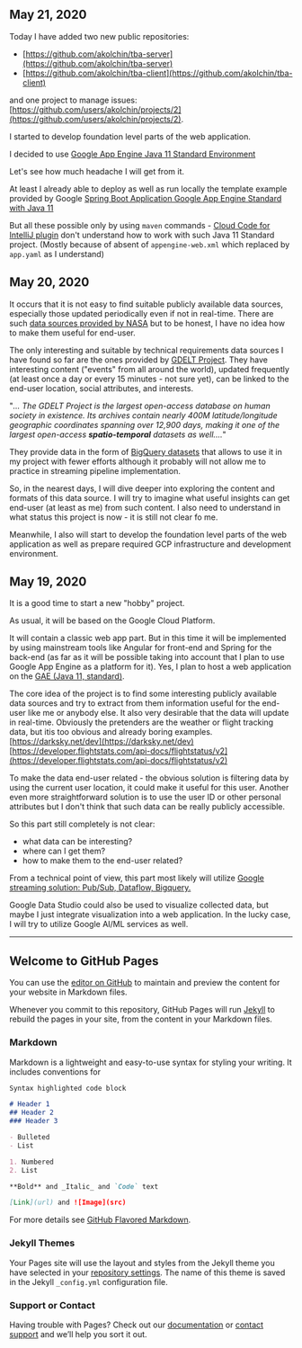 ## May 21, 2020

Today I have added two new public repositories:
 - [https://github.com/akolchin/tba-server](https://github.com/akolchin/tba-server)
 - [https://github.com/akolchin/tba-client](https://github.com/akolchin/tba-client)

and one project to manage issues:
[https://github.com/users/akolchin/projects/2](https://github.com/users/akolchin/projects/2).

I started to develop foundation level parts of the web application.

I decided to use [Google App Engine Java 11 Standard Environment](https://cloud.google.com/appengine/docs/standard/java11)

Let's see how much headache I will get from it. 

At least I already able to deploy as well as run locally the template example provided by Google 
[Spring Boot Application Google App Engine Standard with Java 11](https://github.com/GoogleCloudPlatform/java-docs-samples/tree/master/appengine-java11/springboot-helloworld)

But all these possible only by using `maven` commands - [Cloud Code for IntelliJ plugin](https://github.com/GoogleCloudPlatform/cloud-code-intellij)  don't understand how to work with such Java 11 Standard project. (Mostly because of absent of `appengine-web.xml` which replaced by `app.yaml` as I understand)

## May 20, 2020
It occurs that it is not easy to find suitable publicly available data sources, especially those updated periodically even if not in real-time. There are such [data sources provided by NASA](https://search.earthdata.nasa.gov/search?ff=Near%20Real%20Time) but to be honest, I have no idea how to make them useful for end-user.

The only interesting and suitable by technical requirements data sources I have found so far are the ones provided by [GDELT Project](https://www.gdeltproject.org/). They have interesting content ("events" from all around the world), updated frequently (at least once a day or every 15 minutes - not sure yet), can be linked to the end-user location, social attributes, and interests. 

"_... The GDELT Project is the largest open-access database on human society in existence. Its archives contain nearly 400M latitude/longitude geographic coordinates spanning over 12,900 days, making it one of the largest open-access **spatio-temporal** datasets as well...._"

They provide data in the form of [BigQuery datasets](https://cloudplatform.googleblog.com/2014/05/worlds-largest-event-dataset-now-publicly-available-in-google-bigquery.html) that allows to use it in my project with fewer efforts although it probably will not allow me to practice in streaming pipeline implementation. 

So, in the nearest days, I will dive deeper into exploring the content and formats of this data source. I will try to imagine what useful insights can get end-user (at least as me) from such content. I also need to understand in what status this project is now - it is still not clear fo me.

Meanwhile, I also will start to develop the foundation level parts of the web application as well as prepare required GCP infrastructure and development environment.

## May 19, 2020

It is a good time to start a new "hobby" project. 

As usual, it will be based on the Google Cloud Platform. 

It will contain a classic web app part. But in this time it will be implemented by using mainstream tools like Angular for front-end and Spring for the back-end (as far as it will be possible taking into account that I plan to use Google App Engine as a platform for it). Yes, I plan to host a web application on the [GAE (Java 11, standard)](https://cloud.google.com/appengine/docs/standard/java11).

The core idea of the project is to find some interesting publicly available data sources and try to extract from them information useful for the end-user like me or anybody else. It also very desirable that the data will update in real-time. Obviously the pretenders are the weather or flight tracking data, but itis too obvious and already boring examples. 
[https://darksky.net/dev](https://darksky.net/dev)
[https://developer.flightstats.com/api-docs/flightstatus/v2](https://developer.flightstats.com/api-docs/flightstatus/v2)

To make the data end-user related - the obvious solution is filtering data by using the current user location, it could make it useful for this user.  Another even more straightforward solution is to use the user ID or other personal attributes but I don't think that such data can be really publicly accessible. 

So this part still completely is not clear: 
- what data can be interesting? 
- where can I get them? 
- how to make them to the end-user related?

From a technical point of view, this part most likely will utilize [Google streaming solution: Pub/Sub, Dataflow, Bigquery.](https://cloud.google.com/solutions/stream-analytics)

Google Data Studio could also be used to visualize collected data, but maybe I just integrate visualization into a web application. In the lucky case, I will try to utilize Google AI/ML services as well.


------------------------------------------------------------------------------------------------------------------
## Welcome to GitHub Pages

You can use the [editor on GitHub](https://github.com/akolchin/akolchin.github.io/edit/master/README.md) to maintain and preview the content for your website in Markdown files.

Whenever you commit to this repository, GitHub Pages will run [Jekyll](https://jekyllrb.com/) to rebuild the pages in your site, from the content in your Markdown files.

### Markdown

Markdown is a lightweight and easy-to-use syntax for styling your writing. It includes conventions for

```markdown
Syntax highlighted code block

# Header 1
## Header 2
### Header 3

- Bulleted
- List

1. Numbered
2. List

**Bold** and _Italic_ and `Code` text

[Link](url) and ![Image](src)
```

For more details see [GitHub Flavored Markdown](https://guides.github.com/features/mastering-markdown/).

### Jekyll Themes

Your Pages site will use the layout and styles from the Jekyll theme you have selected in your [repository settings](https://github.com/akolchin/akolchin.github.io/settings). The name of this theme is saved in the Jekyll `_config.yml` configuration file.

### Support or Contact

Having trouble with Pages? Check out our [documentation](https://help.github.com/categories/github-pages-basics/) or [contact support](https://github.com/contact) and we’ll help you sort it out.
